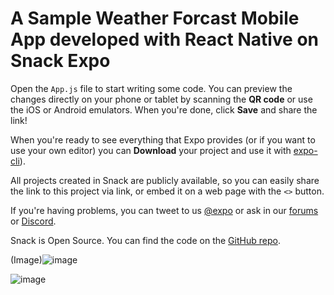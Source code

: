 # A Sample Weather Forcast Mobile App developed with React Native on Snack Expo

Open the `App.js` file to start writing some code. You can preview the changes directly on your phone or tablet by scanning the **QR code** or use the iOS or Android emulators. When you're done, click **Save** and share the link!

When you're ready to see everything that Expo provides (or if you want to use your own editor) you can **Download** your project and use it with [expo-cli](https://docs.expo.dev/get-started/installation/#expo-cli)).

All projects created in Snack are publicly available, so you can easily share the link to this project via link, or embed it on a web page with the `<>` button.

If you're having problems, you can tweet to us [@expo](https://twitter.com/expo) or ask in our [forums](https://forums.expo.dev/c/expo-dev-tools/61) or [Discord](https://chat.expo.dev/).

Snack is Open Source. You can find the code on the [GitHub repo](https://github.com/expo/snack).

(Image)![image](https://github.com/2023-FL/React_Native_Weather_Widget/assets/57984642/3023bc59-97bb-4ffe-9f88-24d44ec3d993)

![image](https://github.com/2023-FL/React_Native_Weather_Widget/assets/57984642/36af6e7b-0639-4e7f-af2a-fb1a84cc0c78)
